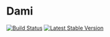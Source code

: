 Dami
====
[![Build Status](https://travis-ci.org/czogori/Dami.png?branch=master)](https://travis-ci.org/czogori/Dami)
[![Latest Stable Version](https://poser.pugx.org/czogori/dami/v/stable.png)](https://packagist.org/packages/czogori/dami)
